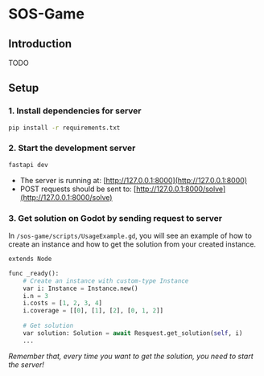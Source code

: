 # SOS-Game

## Introduction
TODO

## Setup

### 1. Install dependencies for server
```bash
pip install -r requirements.txt
```

### 2. Start the development server
```bash
fastapi dev
```

- The server is running at: [http://127.0.0.1:8000](http://127.0.0.1:8000)
- POST requests should be sent to: [http://127.0.0.1:8000/solve](http://127.0.0.1:8000/solve)

### 3. Get solution on Godot by sending request to server

In `/sos-game/scripts/UsageExample.gd`, you will see an example of how to create an instance and how to get the solution from your created instance. 

```python
extends Node

func _ready():
	# Create an instance with custom-type Instance
	var i: Instance = Instance.new()
	i.n = 3
	i.costs = [1, 2, 3, 4]
	i.coverage = [[0], [1], [2], [0, 1, 2]]
	
	# Get solution
	var solution: Solution = await Resquest.get_solution(self, i) 
	...
```

<i>Remember that, every time you want to get the solution, you need to start the server!</i>
